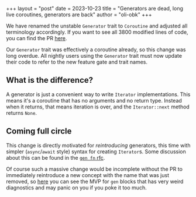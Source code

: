 +++
layout = "post"
date = 2023-10-23
title = "Generators are dead, long live coroutines, generators are back"
author = "oli-obk"
+++

We have renamed the unstable `Generator` trait to `Coroutine` and adjusted all terminology accordingly.
If you want to see all 3800 modified lines of code, you can find the PR [here](https://github.com/rust-lang/rust/pull/116958).

Our `Generator` trait was effectively a coroutine already, so this change was long overdue.
All nightly users using the `Generator` trait must now update their code to refer to the new feature gate and trait names.

## What is the difference?

A generator is just a convenient way to write `Iterator` implementations.
This means it's a coroutine that has no arguments and no return type.
Instead when it returns, that means iteration is over, and the `Iterator::next` method returns `None`.

## Coming full circle

This change is directly motivated for *reintroducing* generators, this time with simpler (`async`/`await` style)
syntax for creating `Iterator`s. Some discussion about this can be found in the [`gen fn` rfc](https://github.com/rust-lang/rfcs/pull/3513).

Of course such a massive change would be incomplete without the PR to immediately reintroduce a new concept with the name that was just removed,
so [here](https://github.com/rust-lang/rust/pull/116447) you can see the MVP for `gen` blocks that has very weird diagnostics and may panic on you if you poke it too much.
